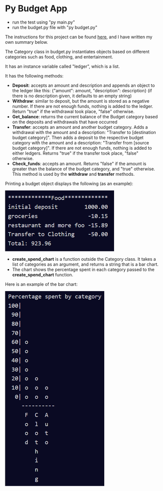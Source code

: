 # Py Budget App

* run the test using "py main.py"
* run the budget.py file with "py budget.py"

The instructions for this project can be found [here](https://www.freecodecamp.org/learn/scientific-computing-with-python/scientific-computing-with-python-projects/budget-app), and I have written my own summary below.

The Category class in budget.py instantiates objects based on different categories such as food, clothing, and entertainment.

It has an instance variable called "ledger", which is a list.

It has the following methods:

- **Deposit**: accepts an amount and description and appends an object to the ledger like this: {"amount": amount, "description": description} (if there is no description given, it defaults to an empty string)
- **Withdraw**: similar to deposit, but the amount is stored as a negative number. If there are not enough funds, nothing is added to the ledger. Return "true" if the withdrawal took place, "false" otherwise.
- **Get_balance**: returns the current balance of the Budget category based on the deposits and withdrawals that have occurred
- **Transfer**: accepts an amount and another budget category. Adds a withdrawal with the amount and a description: "Transfer to [destination budget category]". Then adds a deposit to the respective budget category with the amount and a description: "Transfer from [source budget category]". If there are not enough funds, nothing is added to either ledgers. Returns "true" if the transfer took place, "false" otherwise.
- **Check_funds**: accepts an amount. Returns "false" if the amount is greater than the balance of the budget category, and "true" otherwise. This method is used by the **withdraw** and **transfer** methods.

Printing a budget object displays the following (as an example):

![A list of deposits and withdrawals in a ledger for a "Food" category, with the category total displayed at the bottom](image.png)

- **create_spend_chart** is a function outside the Category class. It takes a list of categories as an argument, and returns a string that is a bar chart.
- The chart shows the percentage spent in each category passed to the **create_spend_chart** function.

Here is an example of the bar chart:

!["Bar chart" created by a string of characters, with percentage on the Y-axis and Categories on the X-axis, and "o"s filling each bar of the chart.](image-1.png)
